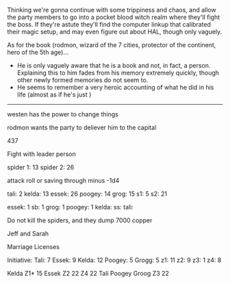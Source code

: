 Thinking we're gonna continue with some trippiness and chaos, and allow the party members to go into a pocket blood witch realm where they'll fight the boss. If they're astute they'll find the computer linkup that calibrated their magic setup, and may even figure out about HAL, though only vaguely.

As for the book (rodmon, wizard of the 7 cities, protector of the continent, hero of the 5th age)...

- He is only vaguely aware that he is a book and not, in fact, a person. Explaining this to him fades from his memory extremely quickly, though other newly formed memories do not seem to.
- He seems to remember a very heroic accounting of what he did in his life (almost as if he's just )

---
westen has the power to change things

rodmon wants the party to deliever him to the capital

437

Fight with leader person

spider 1: 13
spider 2: 26

attack roll or saving through minus -1d4

tali: 2
kelda: 13
essek: 26
poogey: 14
grog: 15
s1: 5
s2: 21

essek: 1
sb: 1
grog: 1
poogey: 1
kelda:
ss:
tali:

Do not kill the spiders, and they dump 7000 copper

Jeff and Sarah

Marriage Licenses

Initiative:
Tali: 7
Essek: 9
Kelda: 12
Poogey: 5
Grogg: 5
z1: 11
z2: 9
z3: 1
z4: 8

Kelda
Z1* 15
Essek
Z2 22
Z4 22
Tali
Poogey
Groog
Z3 22